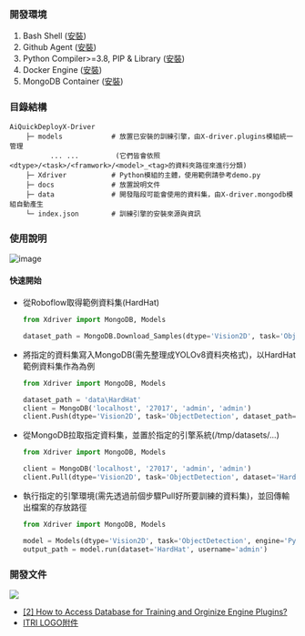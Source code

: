 ### 開發環境
1. Bash Shell ([安裝](https://itsfoss.com/install-bash-on-windows/))
2. Github Agent ([安裝](https://desktop.github.com/))
3. Python Compiler>=3.8, PIP & Library ([安裝](https://github.com/R300-AI/AiQuickDeployX-Driver/blob/main/docs/Python%20Installation.md))
4. Docker Engine ([安裝](https://docs.docker.com/engine/install/))
5. MongoDB Container ([安裝](https://github.com/R300-AI/AiQuickDeployX-Driver/blob/main/docs/MongoDB%20installation.md))
    
### 目錄結構
```
AiQuickDeployX-Driver
    ├─ models            # 放置已安裝的訓練引擎，由X-driver.plugins模組統一管理
          ... ...         (它們皆會依照<dtype>/<task>/<framwork>/<model>_<tag>的資料夾路徑來進行分類)
    ├─ Xdriver           # Python模組的主體，使用範例請參考demo.py
    ├─ docs              # 放置說明文件
    ├─ data              # 開發階段可能會使用的資料集，由X-driver.mongodb模組自動產生
    └─ index.json        # 訓練引擎的安裝來源與資訊
```

### 使用說明
![image](https://github.com/R300-AI/AiQuickDeployX-Driver/assets/140595764/d23941da-69d5-47ce-8f22-bf5475213a6b)

#### 快速開始
* 從Roboflow取得範例資料集(HardHat)
    ```python
    from Xdriver import MongoDB, Models
    
    dataset_path = MongoDB.Download_Samples(dtype='Vision2D', task='ObjectDetection', path= './data')
    ```
* 將指定的資料集寫入MongoDB(需先整理成YOLOv8資料夾格式)，以HardHat範例資料集作為為例
    ```python
    from Xdriver import MongoDB, Models
    
    dataset_path = 'data\HardHat'
    client = MongoDB('localhost', '27017', 'admin', 'admin')
    client.Push(dtype='Vision2D', task='ObjectDetection', dataset_path=dataset_path, retrain_origin = False)
    ```
* 從MongoDB拉取指定資料集，並置於指定的引擎系統(<engine>/tmp/datasets/...)
    ```python
    from Xdriver import MongoDB, Models
    
    client = MongoDB('localhost', '27017', 'admin', 'admin')
    client.Pull(dtype='Vision2D', task='ObjectDetection', dataset='HardHat', engine='Pytorch/YOLOv8n', username='admin')
    ```
* 執行指定的引擎環境(需先透過前個步驟Pull好所要訓練的資料集)，並回傳輸出檔案的存放路徑
    ```python
    from Xdriver import MongoDB, Models
    
    model = Models(dtype='Vision2D', task='ObjectDetection', engine='Pytorch/YOLOv8n')
    output_path = model.run(dataset='HardHat', username='admin')
    ```
    
### 開發文件
![](https://github.com/R300-AI/AiQuickDeployX-Driver/assets/140595764/3b0cc0ee-d5d3-44af-ad64-2c2e46eeedfc)
* [[2] How to Access Database for Training and Orginize Engine Plugins?]()
* [ITRI LOGO附件](https://github.com/R300-AI/AiQuickDeployX-Driver/tree/main/docs/logo/LOGO)
